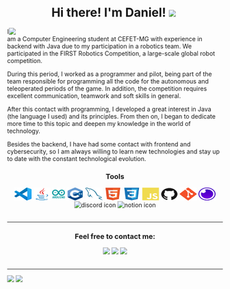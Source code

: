 <h1 align="center">Hi there! I'm Daniel!  <img src="https://github.com/Anmol-Baranwal/Cool-GIFs-For-GitHub/assets/74038190/7bb1e704-6026-48f9-8435-2f4d40101348" width="75">&nbsp; </h1>

<img align="right" src="https://user-images.githubusercontent.com/74038190/225813708-98b745f2-7d22-48cf-9150-083f1b00d6c9.gif" width="500">
<p align="left"> I am a Computer Engineering student at CEFET-MG with experience in backend with Java due to my participation in a robotics team. We participated in the FIRST Robotics Competition, a large-scale global robot competition.
<p align="left"> During this period, I worked as a programmer and pilot, being part of the team responsible for programming all the code for the autonomous and teleoperated periods of the game. In addition, the competition requires excellent communication, teamwork and soft skills in general.
<p align="left"> After this contact with programming, I developed a great interest in Java (the language I used) and its principles. From then on, I began to dedicate more time to this topic and deepen my knowledge in the world of technology.
<p align="left"> Besides the backend, I have had some contact with frontend and cybersecurity, so I am always willing to learn new technologies and stay up to date with the constant technological evolution.

<div style="display: inline_block" align="center">
  <h3 align="center">Tools</h3> 
  <img align="center" alt="vscode icon" height="30" width="40" src="https://github.com/devicons/devicon/blob/master/icons/vscode/vscode-original.svg" />
  <img align="center" alt="java icon" height="30" width="40" src="https://github.com/devicons/devicon/blob/master/icons/java/java-original.svg" />
  <img align="center" alt="arduino icon" height="30" width"40" src="https://github.com/devicons/devicon/blob/master/icons/arduino/arduino-original-wordmark.svg" />
  <img align="center" alt="cplusplus icon" height="30" width="40" src="https://github.com/devicons/devicon/blob/master/icons/cplusplus/cplusplus-original.svg" />
  <img align="center" alt="mysql icon" height="30" width="40" src="https://github.com/devicons/devicon/blob/master/icons/mysql/mysql-original.svg" />
  <img align="center" alt="html icon" height="30" width="40" src="https://raw.githubusercontent.com/devicons/devicon/master/icons/html5/html5-original.svg" />
  <img align="center" alt="css icon" height="30" width="40" src="https://raw.githubusercontent.com/devicons/devicon/master/icons/css3/css3-original.svg" /> 
  <img align="center" alt="js icon" height="30" width="40" src="https://raw.githubusercontent.com/devicons/devicon/master/icons/javascript/javascript-plain.svg" />
  <img align="center" alt="github icon" height="30" width="40" src="https://github.com/devicons/devicon/blob/master/icons/github/github-original.svg" />
  <img align="center" alt="git icon" height="30" width="40" src="https://github.com/devicons/devicon/blob/master/icons/git/git-original.svg" />
  <img align="center" alt="insomnia icon" height="30" width="40" src="https://github.com/devicons/devicon/blob/master/icons/insomnia/insomnia-original.svg" />
  <img align="center" alt="discord icon" height="30" width="40" src="https://www.freepnglogos.com/uploads/discord-logo-png/discord-logo-logodownload-download-logotipos-1.png" />
  <img align="center" alt="notion icon" height="30" width="40" src="https://uxwing.com/wp-content/themes/uxwing/download/brands-and-social-media/notion-icon.png" />

</div>
&nbsp;
  
<hr />

<div align="center">
  <h3 align="center">Feel free to contact me:</h3>  
  <a href = "mailto:daniellopes1917@gmail.com"><img src="https://img.shields.io/badge/Gmail-D14836?style=for-the-badge&logo=gmail&logoColor=white" target="_blank" /></a>
  <a href="https://www.linkedin.com/in/daniel-lopes-ab5802311/" target="_blank"><img src="https://img.shields.io/badge/-LinkedIn-%230077B5?style=for-the-badge&logo=linkedin&logoColor=white" target="_blank" /></a> 
  <a href="https://discordapp.com/users/484050672271228929" target="_blank"><img src="https://img.shields.io/badge/Discord-7289DA?style=for-the-badge&logo=discord&logoColor=white" target="_blank"></a>

</div>
&nbsp;
<hr />

![](https://github-readme-stats.vercel.app/api?username=d4niellopes&show_icons=true&theme=tokyonight&include_all_commits=true&count_private=true)  ![](https://github-readme-stats.vercel.app/api/top-langs/?username=d4niellopes&layout=compact&langs_count=7&theme=tokyonight)
